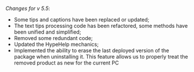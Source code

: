 _Changes for v 5.5_:
- Some tips and captions have been replaced or updated;
- The text tips processing code has been refactored, some methods have been unified and simplified;
- Removed some redundant code;
- Updated the HypeHelp mechanics;
- Implemented the ability to erase the last deployed version of the package when uninstalling it. This feature allows us to properly treat the removed product as new for the current PC
